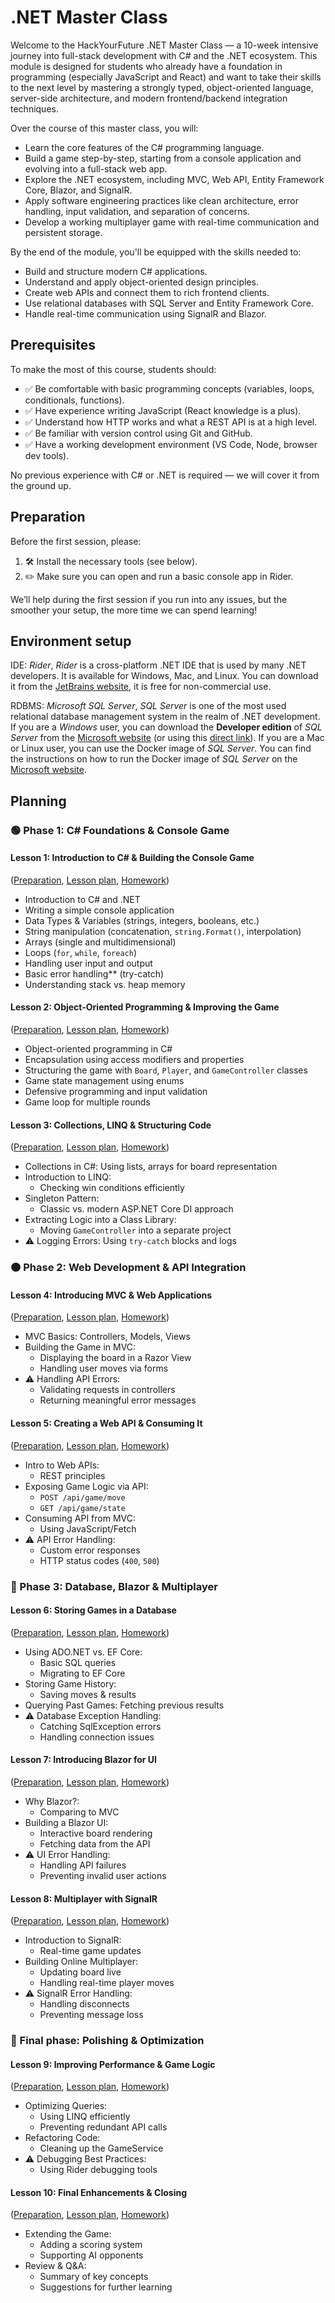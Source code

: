 # .NET Master Class

Welcome to the HackYourFuture .NET Master Class — a 10-week intensive journey into full-stack development with C# and the .NET ecosystem. This module is designed for students who already have a foundation in programming (especially JavaScript and React) and want to take their skills to the next level by mastering a strongly typed, object-oriented language, server-side architecture, and modern frontend/backend integration techniques.

Over the course of this master class, you will:
- Learn the core features of the C# programming language.
- Build a game step-by-step, starting from a console application and evolving into a full-stack web app.
- Explore the .NET ecosystem, including MVC, Web API, Entity Framework Core, Blazor, and SignalR.
- Apply software engineering practices like clean architecture, error handling, input validation, and separation of concerns.
- Develop a working multiplayer game with real-time communication and persistent storage.

By the end of the module, you'll be equipped with the skills needed to:
- Build and structure modern C# applications.
- Understand and apply object-oriented design principles.
- Create web APIs and connect them to rich frontend clients.
- Use relational databases with SQL Server and Entity Framework Core.
- Handle real-time communication using SignalR and Blazor.

## Prerequisites

To make the most of this course, students should:

- ✅ Be comfortable with basic programming concepts (variables, loops, conditionals, functions).
- ✅ Have experience writing JavaScript (React knowledge is a plus).
- ✅ Understand how HTTP works and what a REST API is at a high level.
- ✅ Be familiar with version control using Git and GitHub.
- ✅ Have a working development environment (VS Code, Node, browser dev tools).

No previous experience with C# or .NET is required — we will cover it from the ground up.

## Preparation

Before the first session, please:

1. 🛠 Install the necessary tools (see below).
2. ✏️ Make sure you can open and run a basic console app in Rider.

We’ll help during the first session if you run into any issues, but the smoother your setup, the more time we can spend learning!

## Environment setup
IDE: *Rider*, *Rider* is a cross-platform .NET IDE that is used by many .NET developers. It is available for Windows, Mac, and Linux. You can download it from the [JetBrains website](https://www.jetbrains.com/rider/), it is free for non-commercial use.

RDBMS: *Microsoft SQL Server*, *SQL Server* is one of the most used relational database management system in the realm of .NET development. If you are a *Windows* user, you can download the **Developer edition** of *SQL Server* from the [Microsoft website](https://www.microsoft.com/en-gb/sql-server/sql-server-downloads) (or using this [direct link](https://go.microsoft.com/fwlink/p/?linkid=2215158&clcid=0x809&culture=en-gb&country=gb)). If you are a Mac or Linux user, you can use the Docker image of *SQL Server*. You can find the instructions on how to run the Docker image of *SQL Server* on the [Microsoft website](https://hub.docker.com/_/microsoft-mssql-server).

## Planning
### 🟢 Phase 1: C# Foundations & Console Game

#### Lesson 1: Introduction to C# & Building the Console Game
([Preparation](week01/preparation.md), [Lesson plan](week01/lesson-plan.md), [Homework](week01/homework.md))
- Introduction to C# and .NET
- Writing a simple console application
- Data Types & Variables (strings, integers, booleans, etc.)
- String manipulation (concatenation, `string.Format()`, interpolation)
- Arrays (single and multidimensional)
- Loops (`for`, `while`, `foreach`)
- Handling user input and output
- Basic error handling** (try-catch)
- Understanding stack vs. heap memory

#### Lesson 2: Object-Oriented Programming & Improving the Game
([Preparation](week02/preparation.md), [Lesson plan](week02/lesson-plan.md), [Homework](week02/homework.md))
- Object-oriented programming in C#
- Encapsulation using access modifiers and properties
- Structuring the game with `Board`, `Player`, and `GameController` classes
- Game state management using enums
- Defensive programming and input validation
- Game loop for multiple rounds

#### Lesson 3: Collections, LINQ & Structuring Code
([Preparation](week03/preparation.md), [Lesson plan](week03/lesson-plan.md), [Homework](week03/homework.md))
- Collections in C#: Using lists, arrays for board representation
- Introduction to LINQ:
  - Checking win conditions efficiently
- Singleton Pattern:
  - Classic vs. modern ASP.NET Core DI approach
- Extracting Logic into a Class Library:
  - Moving `GameController` into a separate project
- ⚠️ Logging Errors: Using `try-catch` blocks and logs

### 🟠 Phase 2: Web Development & API Integration

#### Lesson 4: Introducing MVC & Web Applications
([Preparation](week04/preparation.md), [Lesson plan](week04/lesson-plan.md), [Homework](week04/homework.md))
- MVC Basics: Controllers, Models, Views
- Building the Game in MVC:
  - Displaying the board in a Razor View
  - Handling user moves via forms
- ⚠️ Handling API Errors:
  - Validating requests in controllers
  - Returning meaningful error messages

#### Lesson 5: Creating a Web API & Consuming It
([Preparation](week05/preparation.md), [Lesson plan](week05/lesson-plan.md), [Homework](week05/homework.md))
- Intro to Web APIs:
  - REST principles
- Exposing Game Logic via API:
  - `POST /api/game/move`
  - `GET /api/game/state`
- Consuming API from MVC:
  - Using JavaScript/Fetch
- ⚠️ API Error Handling:
  - Custom error responses
  - HTTP status codes (`400`, `500`)

### 🔵 Phase 3: Database, Blazor & Multiplayer

#### Lesson 6: Storing Games in a Database
([Preparation](week06/preparation.md), [Lesson plan](week06/lesson-plan.md), [Homework](week06/homework.md))
- Using ADO.NET vs. EF Core:
  - Basic SQL queries
  - Migrating to EF Core
- Storing Game History:
  - Saving moves & results
- Querying Past Games: Fetching previous results
- ⚠️ Database Exception Handling:
  - Catching SqlException errors
  - Handling connection issues

#### Lesson 7: Introducing Blazor for UI
([Preparation](week07/preparation.md), [Lesson plan](week07/lesson-plan.md), [Homework](week07/homework.md))
- Why Blazor?:
  - Comparing to MVC
- Building a Blazor UI:
  - Interactive board rendering
  - Fetching data from the API
- ⚠️ UI Error Handling:
  - Handling API failures
  - Preventing invalid user actions

#### Lesson 8: Multiplayer with SignalR
([Preparation](week08/preparation.md), [Lesson plan](week08/lesson-plan.md), [Homework](week08/homework.md))
- Introduction to SignalR:
  - Real-time game updates
- Building Online Multiplayer:
  - Updating board live
  - Handling real-time player moves
- ⚠️ SignalR Error Handling:
  - Handling disconnects
  - Preventing message loss

### 🚀 Final phase: Polishing & Optimization

#### Lesson 9: Improving Performance & Game Logic
([Preparation](week09/preparation.md), [Lesson plan](week09/lesson-plan.md), [Homework](week09/homework.md))
- Optimizing Queries:
  - Using LINQ efficiently
  - Preventing redundant API calls
- Refactoring Code:
  - Cleaning up the GameService
- ⚠️ Debugging Best Practices:
  - Using Rider debugging tools

#### Lesson 10: Final Enhancements & Closing
([Preparation](week10/preparation.md), [Lesson plan](week10/lesson-plan.md), [Homework](week10/homework.md))
- Extending the Game:
  - Adding a scoring system
  - Supporting AI opponents
- Review & Q&A:
  - Summary of key concepts
  - Suggestions for further learning
